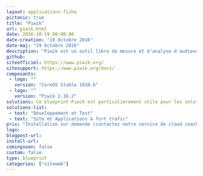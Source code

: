 ```yaml
---
layout: applications-fiche
pictonic: true
title: "Piwik"
url: piwik.html
date: 2016-10-19 00:00:00
date-creation: "19 Octobre 2016"
date-maj: "19 Octobre 2016"
description: "Piwik est un outil libre de mesure et d'analyse d'audience web avec une interface claire et intuitive. Il vous permet d'héberger par vous même les données statistiques de votre site et donc de vous affranchir de toute société tierse. <br> L'interface de Piwik est également personnalisable, et diverses extensions sont disponibles. Piwik est développé en PHP et utilise une base de données de type MySQL pour sauvegarder les informations."
github: 
siteofficiel: https://www.piwik.org/
sitesupport: https://www.piwik.org/docs/
composants:
 - logo: ""
   version: "CoreOS Stable 1010.6"
 - logo: ""
   version: "Piwik 2.16.2"
solutions: Ce blueprint Piwik est particulièrement utile pour les solutions Cloudwatt suivantes :
solutions-list: 
 - text: "Développement et Test"
 - text: "Site et Applications à fort trafic"
prix: "Installation sur demande (contactez notre service de cloud coach) + consommation à l'usage"
logo: 
blogpost-url: 
install-url:
comingsoon: false
custom: false
type: blueprint
categories: ["siteweb"]
---
```

